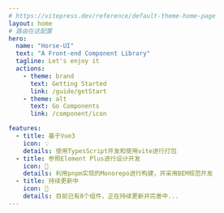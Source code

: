 ```yaml
---
# https://vitepress.dev/reference/default-theme-home-page
layout: home
# 路由在这配置
hero:
  name: "Horse-UI"
  text: "A Front-end Component Library"
  tagline: Let's enjoy it
  actions:
    - theme: brand
      text: Getting Started
      link: /guide/getStart
    - theme: alt
      text: Go Components
      link: /component/icon

features:
  - title: 基于Vue3
    icon: 💡
    details: 使用TypesScript开发和使用vite进行打包
  - title: 参照Element Plus进行设计开发
    icon: 📙
    details: 利用pnpm实现的Monorepo进行构建，并采用BEM规范开发
  - title: 持续更新中
    icon: 🌟
    details: 目前已有8个组件，正在持续更新并完善中...
---
```



